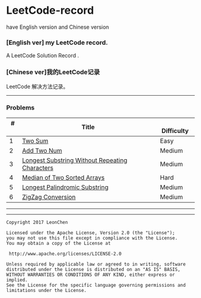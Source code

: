 # LeetCode-record
have English version and Chinese version

### [English ver] my LeetCode record.
A LeetCode Solution Record .

### [Chinese ver]我的LeetCode记录
LeetCode 解决方法记录。

---

### Problems

|  #  | Title                           |  Difficulty  |
| --- | ---                             | ----------   |
| 1   | [Two Sum](https://github.com/LeonChen/LeetCode-record/tree/master/1%20Two%20Sum) |   Easy       |
| 2   | [Add Two Num](https://github.com/LeonChen/LeetCode-record/blob/master/2%20Add%20Two%20Num)| Medium       |
| 3   | [Longest Substring Without Repeating Characters](https://github.com/LeonChen/LeetCode-record/tree/master/3.%20Longest%20Substring%20Without%20Repeating%20Characters)| Medium       |
| 4   | [Median of Two Sorted Arrays](https://github.com/LeonChen/LeetCode-record/tree/master/4.%20Median%20of%20Two%20Sorted%20Arrays)| Hard       |
| 5   | [Longest Palindromic Substring](https://github.com/LeonChen1024/LeetCodeRecord/tree/master/5.%20Longest%20Palindromic%20Substring)| Medium       |
| 6   | [ZigZag Conversion](https://github.com/LeonChen1024/LeetCodeRecord/tree/master/6.%20ZigZag%20Conversion)| Medium       |


---



---

```
Copyright 2017 LeonChen

Licensed under the Apache License, Version 2.0 (the "License");
you may not use this file except in compliance with the License.
You may obtain a copy of the License at

 http://www.apache.org/licenses/LICENSE-2.0

Unless required by applicable law or agreed to in writing, software
distributed under the License is distributed on an "AS IS" BASIS,
WITHOUT WARRANTIES OR CONDITIONS OF ANY KIND, either express or implied.
See the License for the specific language governing permissions and
limitations under the License.
```
